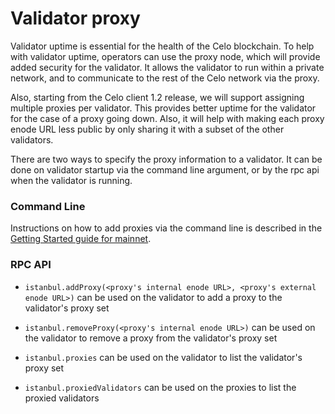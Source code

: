 # Validator proxy

Validator uptime is essential for the health of the Celo blockchain.  To help with validator uptime, operators can use the proxy node, which will provide added security for the validator.  It allows the validator to run within a private network, and to communicate to the rest of the Celo network via the proxy.

Also, starting from the Celo client 1.2 release, we will support assigning multiple proxies per validator.  This provides better uptime for the validator for the case of a proxy going down.  Also, it will help with making each proxy enode URL less public by only sharing it with a subset of the other validators.

There are two ways to specify the proxy information to a validator.  It can be done on validator startup via the command line argument, or by the rpc api when the validator is running.

### Command Line

Instructions on how to add proxies via the command line is described in the [Getting Started guide for mainnet](running-a-validator-in-mainnet#deploy-a-validator-machine).

### RPC API

* `istanbul.addProxy(<proxy's internal enode URL>, <proxy's external enode URL>)` can be used on the validator to add a proxy to the validator's proxy set
* `istanbul.removeProxy(<proxy's internal enode URL>)` can be used on the validator to remove a proxy from the validator's proxy set
* `istanbul.proxies` can be used on the validator to list the validator's proxy set

* `istanbul.proxiedValidators` can be used on the proxies to list the proxied validators
